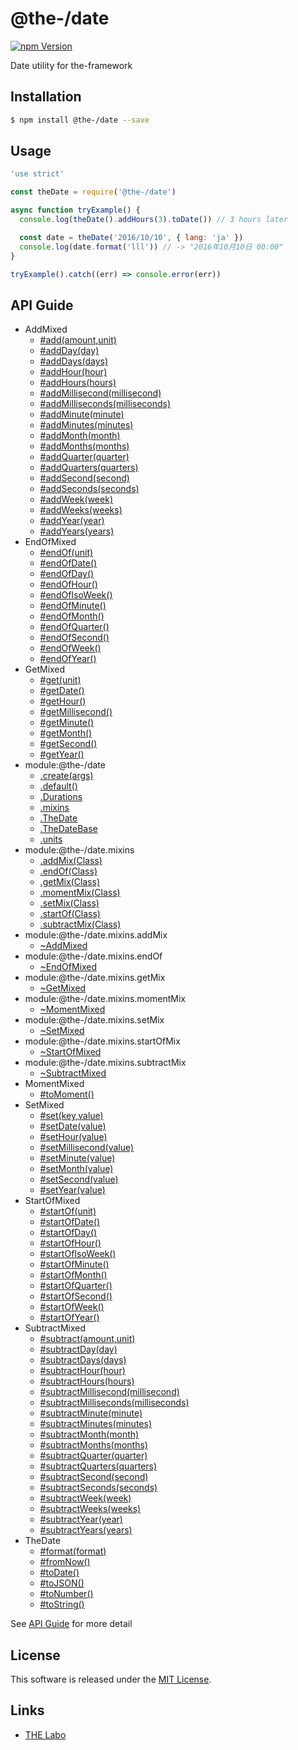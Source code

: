 @the-/date
==========

<!---
This file is generated by @the-/templates. Do not update manually.
--->

<!-- Badge Start -->
<a name="badges"></a>

[![npm Version][bd_npm_shield_url]][bd_npm_url]

[bd_repo_url]: https://github.com/the-labo/the
[bd_npm_url]: http://www.npmjs.org/package/@the-/date
[bd_npm_shield_url]: http://img.shields.io/npm/v/@the-/date.svg?style=flat

<!-- Badge End -->


<!-- Description Start -->
<a name="description"></a>

Date utility for the-framework

<!-- Description End -->


<!-- Overview Start -->
<a name="overview"></a>




<!-- Overview End -->


<!-- Sections Start -->
<a name="sections"></a>

<!-- Section from "doc/readme/01.Installation.md.hbs" Start -->

<a name="section-doc-readme-01-installation-md"></a>

Installation
-----

```bash
$ npm install @the-/date --save
```


<!-- Section from "doc/readme/01.Installation.md.hbs" End -->

<!-- Section from "doc/readme/02.Usage.md.hbs" Start -->

<a name="section-doc-readme-02-usage-md"></a>

Usage
---------

```javascript
'use strict'

const theDate = require('@the-/date')

async function tryExample() {
  console.log(theDate().addHours(3).toDate()) // 3 hours later

  const date = theDate('2016/10/10', { lang: 'ja' })
  console.log(date.format('lll')) // -> "2016年10月10日 00:00"
}

tryExample().catch((err) => console.error(err))

```


<!-- Section from "doc/readme/02.Usage.md.hbs" End -->


<!-- Sections Start -->

<a name="api"></a>

## API Guide


- AddMixed
  - [#add(amount,unit)](./doc/api/api.md#AddMixed#add)
  - [#addDay(day)](./doc/api/api.md#AddMixed#addDay)
  - [#addDays(days)](./doc/api/api.md#AddMixed#addDays)
  - [#addHour(hour)](./doc/api/api.md#AddMixed#addHour)
  - [#addHours(hours)](./doc/api/api.md#AddMixed#addHours)
  - [#addMillisecond(millisecond)](./doc/api/api.md#AddMixed#addMillisecond)
  - [#addMilliseconds(milliseconds)](./doc/api/api.md#AddMixed#addMilliseconds)
  - [#addMinute(minute)](./doc/api/api.md#AddMixed#addMinute)
  - [#addMinutes(minutes)](./doc/api/api.md#AddMixed#addMinutes)
  - [#addMonth(month)](./doc/api/api.md#AddMixed#addMonth)
  - [#addMonths(months)](./doc/api/api.md#AddMixed#addMonths)
  - [#addQuarter(quarter)](./doc/api/api.md#AddMixed#addQuarter)
  - [#addQuarters(quarters)](./doc/api/api.md#AddMixed#addQuarters)
  - [#addSecond(second)](./doc/api/api.md#AddMixed#addSecond)
  - [#addSeconds(seconds)](./doc/api/api.md#AddMixed#addSeconds)
  - [#addWeek(week)](./doc/api/api.md#AddMixed#addWeek)
  - [#addWeeks(weeks)](./doc/api/api.md#AddMixed#addWeeks)
  - [#addYear(year)](./doc/api/api.md#AddMixed#addYear)
  - [#addYears(years)](./doc/api/api.md#AddMixed#addYears)
- EndOfMixed
  - [#endOf(unit)](./doc/api/api.md#EndOfMixed#endOf)
  - [#endOfDate()](./doc/api/api.md#EndOfMixed#endOfDate)
  - [#endOfDay()](./doc/api/api.md#EndOfMixed#endOfDay)
  - [#endOfHour()](./doc/api/api.md#EndOfMixed#endOfHour)
  - [#endOfIsoWeek()](./doc/api/api.md#EndOfMixed#endOfIsoWeek)
  - [#endOfMinute()](./doc/api/api.md#EndOfMixed#endOfMinute)
  - [#endOfMonth()](./doc/api/api.md#EndOfMixed#endOfMonth)
  - [#endOfQuarter()](./doc/api/api.md#EndOfMixed#endOfQuarter)
  - [#endOfSecond()](./doc/api/api.md#EndOfMixed#endOfSecond)
  - [#endOfWeek()](./doc/api/api.md#EndOfMixed#endOfWeek)
  - [#endOfYear()](./doc/api/api.md#EndOfMixed#endOfYear)
- GetMixed
  - [#get(unit)](./doc/api/api.md#GetMixed#get)
  - [#getDate()](./doc/api/api.md#GetMixed#getDate)
  - [#getHour()](./doc/api/api.md#GetMixed#getHour)
  - [#getMillisecond()](./doc/api/api.md#GetMixed#getMillisecond)
  - [#getMinute()](./doc/api/api.md#GetMixed#getMinute)
  - [#getMonth()](./doc/api/api.md#GetMixed#getMonth)
  - [#getSecond()](./doc/api/api.md#GetMixed#getSecond)
  - [#getYear()](./doc/api/api.md#GetMixed#getYear)
- module:@the-/date
  - [.create(args)](./doc/api/api.md#module_@the-/date.create)
  - [.default()](./doc/api/api.md#module_@the-/date.default)
  - [.Durations](./doc/api/api.md#module_@the-/date.Durations)
  - [.mixins](./doc/api/api.md#module_@the-/date.mixins)
  - [.TheDate](./doc/api/api.md#module_@the-/date.TheDate)
  - [.TheDateBase](./doc/api/api.md#module_@the-/date.TheDateBase)
  - [.units](./doc/api/api.md#module_@the-/date.units)
- module:@the-/date.mixins
  - [.addMix(Class)](./doc/api/api.md#module_@the-/date.mixins.addMix)
  - [.endOf(Class)](./doc/api/api.md#module_@the-/date.mixins.endOf)
  - [.getMix(Class)](./doc/api/api.md#module_@the-/date.mixins.getMix)
  - [.momentMix(Class)](./doc/api/api.md#module_@the-/date.mixins.momentMix)
  - [.setMix(Class)](./doc/api/api.md#module_@the-/date.mixins.setMix)
  - [.startOf(Class)](./doc/api/api.md#module_@the-/date.mixins.startOf)
  - [.subtractMix(Class)](./doc/api/api.md#module_@the-/date.mixins.subtractMix)
- module:@the-/date.mixins.addMix
  - [~AddMixed](./doc/api/api.md#module_@the-/date.mixins.addMix~AddMixed)
- module:@the-/date.mixins.endOf
  - [~EndOfMixed](./doc/api/api.md#module_@the-/date.mixins.endOf~EndOfMixed)
- module:@the-/date.mixins.getMix
  - [~GetMixed](./doc/api/api.md#module_@the-/date.mixins.getMix~GetMixed)
- module:@the-/date.mixins.momentMix
  - [~MomentMixed](./doc/api/api.md#module_@the-/date.mixins.momentMix~MomentMixed)
- module:@the-/date.mixins.setMix
  - [~SetMixed](./doc/api/api.md#module_@the-/date.mixins.setMix~SetMixed)
- module:@the-/date.mixins.startOfMix
  - [~StartOfMixed](./doc/api/api.md#module_@the-/date.mixins.startOfMix~StartOfMixed)
- module:@the-/date.mixins.subtractMix
  - [~SubtractMixed](./doc/api/api.md#module_@the-/date.mixins.subtractMix~SubtractMixed)
- MomentMixed
  - [#toMoment()](./doc/api/api.md#MomentMixed#toMoment)
- SetMixed
  - [#set(key,value)](./doc/api/api.md#SetMixed#set)
  - [#setDate(value)](./doc/api/api.md#SetMixed#setDate)
  - [#setHour(value)](./doc/api/api.md#SetMixed#setHour)
  - [#setMillisecond(value)](./doc/api/api.md#SetMixed#setMillisecond)
  - [#setMinute(value)](./doc/api/api.md#SetMixed#setMinute)
  - [#setMonth(value)](./doc/api/api.md#SetMixed#setMonth)
  - [#setSecond(value)](./doc/api/api.md#SetMixed#setSecond)
  - [#setYear(value)](./doc/api/api.md#SetMixed#setYear)
- StartOfMixed
  - [#startOf(unit)](./doc/api/api.md#StartOfMixed#startOf)
  - [#startOfDate()](./doc/api/api.md#StartOfMixed#startOfDate)
  - [#startOfDay()](./doc/api/api.md#StartOfMixed#startOfDay)
  - [#startOfHour()](./doc/api/api.md#StartOfMixed#startOfHour)
  - [#startOfIsoWeek()](./doc/api/api.md#StartOfMixed#startOfIsoWeek)
  - [#startOfMinute()](./doc/api/api.md#StartOfMixed#startOfMinute)
  - [#startOfMonth()](./doc/api/api.md#StartOfMixed#startOfMonth)
  - [#startOfQuarter()](./doc/api/api.md#StartOfMixed#startOfQuarter)
  - [#startOfSecond()](./doc/api/api.md#StartOfMixed#startOfSecond)
  - [#startOfWeek()](./doc/api/api.md#StartOfMixed#startOfWeek)
  - [#startOfYear()](./doc/api/api.md#StartOfMixed#startOfYear)
- SubtractMixed
  - [#subtract(amount,unit)](./doc/api/api.md#SubtractMixed#subtract)
  - [#subtractDay(day)](./doc/api/api.md#SubtractMixed#subtractDay)
  - [#subtractDays(days)](./doc/api/api.md#SubtractMixed#subtractDays)
  - [#subtractHour(hour)](./doc/api/api.md#SubtractMixed#subtractHour)
  - [#subtractHours(hours)](./doc/api/api.md#SubtractMixed#subtractHours)
  - [#subtractMillisecond(millisecond)](./doc/api/api.md#SubtractMixed#subtractMillisecond)
  - [#subtractMilliseconds(milliseconds)](./doc/api/api.md#SubtractMixed#subtractMilliseconds)
  - [#subtractMinute(minute)](./doc/api/api.md#SubtractMixed#subtractMinute)
  - [#subtractMinutes(minutes)](./doc/api/api.md#SubtractMixed#subtractMinutes)
  - [#subtractMonth(month)](./doc/api/api.md#SubtractMixed#subtractMonth)
  - [#subtractMonths(months)](./doc/api/api.md#SubtractMixed#subtractMonths)
  - [#subtractQuarter(quarter)](./doc/api/api.md#SubtractMixed#subtractQuarter)
  - [#subtractQuarters(quarters)](./doc/api/api.md#SubtractMixed#subtractQuarters)
  - [#subtractSecond(second)](./doc/api/api.md#SubtractMixed#subtractSecond)
  - [#subtractSeconds(seconds)](./doc/api/api.md#SubtractMixed#subtractSeconds)
  - [#subtractWeek(week)](./doc/api/api.md#SubtractMixed#subtractWeek)
  - [#subtractWeeks(weeks)](./doc/api/api.md#SubtractMixed#subtractWeeks)
  - [#subtractYear(year)](./doc/api/api.md#SubtractMixed#subtractYear)
  - [#subtractYears(years)](./doc/api/api.md#SubtractMixed#subtractYears)
- TheDate
  - [#format(format)](./doc/api/api.md#TheDate#format)
  - [#fromNow()](./doc/api/api.md#TheDate#fromNow)
  - [#toDate()](./doc/api/api.md#TheDate#toDate)
  - [#toJSON()](./doc/api/api.md#TheDate#toJSON)
  - [#toNumber()](./doc/api/api.md#TheDate#toNumber)
  - [#toString()](./doc/api/api.md#TheDate#toString)

See [API Guide](./doc/api/api.md) for more detail


<!-- LICENSE Start -->
<a name="license"></a>

License
-------
This software is released under the [MIT License](https://github.com/the-labo/the/blob/master/LICENSE).

<!-- LICENSE End -->


<!-- Links Start -->
<a name="links"></a>

Links
------

+ [THE Labo][the_labo_url]

[the_labo_url]: https://github.com/the-labo

<!-- Links End -->
